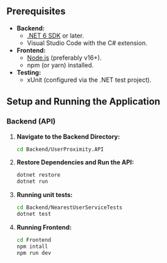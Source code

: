 
## Prerequisites

- **Backend:**
  - [.NET 6 SDK](https://dotnet.microsoft.com/download/dotnet/6.0) or later.
  - Visual Studio Code with the C# extension.
- **Frontend:**
  - [Node.js](https://nodejs.org/) (preferably v16+).
  - npm (or yarn) installed.
- **Testing:**
  - xUnit (configured via the .NET test project).

## Setup and Running the Application

### Backend (API)

1. **Navigate to the Backend Directory:**

   ```bash
   cd Backend/UserProximity.API

2. **Restore Dependencies and Run the API:**
   ```bash
   dotnet restore
   dotnet run
4. **Running unit tests:**
   ```bash
   cd Backend/NearestUserServiceTests
   dotnet test
5. **Running Frontend:**
    ```bash
    cd Frontend
    npm intall
    npm run dev

